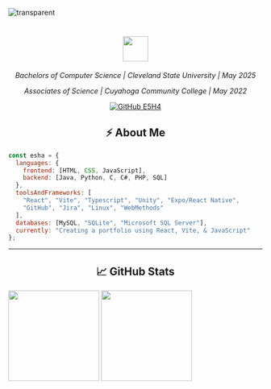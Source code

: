 <!--![put a github repo on profile](https://github-readme-stats.vercel.app/api/pin/?username=E5H4&repo=m.e.-simulator&cache_seconds=86400&theme=nightowl)-->

<!-- more info https://medium.com/design-bootcamp/how-to-design-an-attractive-github-profile-readme-3618d6c53783 -->

![transparent](https://capsule-render.vercel.app/api?type=transparent&fontColor=4dffe4&text=Welcome!&height=150&fontSize=60&desc=to%20Esha's%20GitHub&descAlignY=75&descAlign=60)
<h1 align="center">
  <img src="https://img1.picmix.com/output/stamp/normal/6/1/3/7/1107316_79b70.gif" width="50"> 

</h1>
<!--<img align="right" src="https://media.giphy.com/media/ieyl9zmCjO4b4t6qoY/giphy.gif" width="230">-->
<p align="center"><em>Bachelors of Computer Science | Cleveland State University | May 2025 </em>
<p align="center"><em> Associates of Science | Cuyahoga Community College | May 2022 </em></p>

<p align="center">
  <a href="https://github.com/E5H4">
    <img src="https://img.shields.io/github/followers/esha?label=follow&style=social" alt="GitHub E5H4" />
  </a>
</p>



<h2 align="center"> ⚡️ About Me </h2>

```javascript
const esha = {
  languages: {
    frontend: [HTML, CSS, JavaScript],
    backend: [Java, Python, C, C#, PHP, SQL]
  },
  toolsAndFrameworks: [
    "React", "Vite", "Typescript", "Unity", "Expo/React Native",
    "GitHub", "Jira", "Linux", "WebMethods"
  ],
  databases: [MySQL, "SQLite", "Microsoft SQL Server"],
  currently: "Creating a portfolio using React, Vite, & JavaScript"
};

```

---

<h2 align="center"> 📈 GitHub Stats </h2>

<img height="180" src="https://github-readme-stats.vercel.app/api/top-langs/?username=E5H4&layout=compact&theme=nightowl&langs_count=9&border_color=61dafb&border_radius=10" />
  <img height="180" src="https://github-readme-streak-stats.herokuapp.com/?
  
 <!-- <img height="180" src="[https://github-readme-stats.vercel.app/api/top-langs/?username=E5H4&layout=compact&theme=rose_pine](https://github-readme-stats.vercel.app/api/pin/?username=E5H4&repo=m.e.-simulator&cache_seconds=86400&theme=nightowl)&langs_count=9&border_color=61dafb&border_radius=10" />
